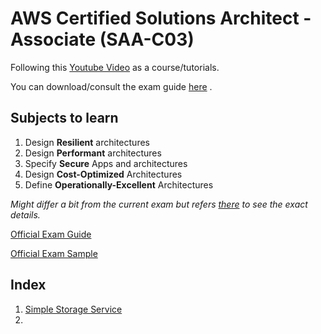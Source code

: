 # AWS Certified Solutions Architect - Associate (SAA-C03)

Following this [Youtube Video](https://www.youtube.com/watch?v=Ia-UEYYR44s) as a course/tutorials.

You can download/consult the exam guide [here](https://d1.awsstatic.com/training-and-certification/docs-sa-assoc/AWS-Certified-Solutions-Architect-Associate_Exam-Guide.pdf) .

## Subjects to learn
1. Design **Resilient** architectures
2. Design **Performant** architectures
3. Specify **Secure** Apps and architectures
4. Design **Cost-Optimized** Architectures
5. Define **Operationally-Excellent** Architectures

_Might differ a bit from the current exam but refers [there](https://d1.awsstatic.com/training-and-certification/docs-sa-assoc/AWS-Certified-Solutions-Architect-Associate_Exam-Guide.pdf) to see the exact details._

[Official Exam Guide](<Official Docs/AWS-Certified-Solutions-Architect-Associate_Exam-Guide.pdf>)

[Official Exam Sample](<Official Docs/AWS-Certified-Solutions-Architect-Associate_Sample-Questions.pdf>)

## Index
1. [Simple Storage Service](<Simple Storage Service (S3)/simple-storage-service>)
2. 
 